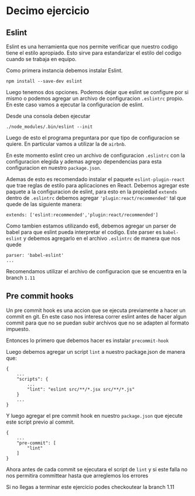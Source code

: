 # Decimo ejercicio
## Eslint
Eslint es una herramienta que nos permite verificar que nuestro codigo tiene el estilo apropiado. Esto sirve para estandarizar el estilo del codigo cuando se trabaja en equipo.

Como primera instancia debemos instalar Eslint.

```
npm install --save-dev eslint
```

Luego tenemos dos opciones. Podemos dejar que eslint se configure por si mismo o podemos agregar un archivo de configuracion `.eslintrc` propio. En este caso vamos a ejecutar la configuracion de eslint.

Desde una consola deben ejecutar
```
./node_modules/.bin/eslint --init
```

Luego de esto el programa preguntara por que tipo de configuracion se quiere. En particular vamos a utilizar la de `airbnb`.

En este momento eslint creo un archivo de configuracion `.eslintrc` con la configuracion elegida y ademas agrego dependencias para esta configuracion en nuestro `package.json`.

Ademas de esto es recomendado instalar el paquete `eslint-plugin-react` que trae reglas de estilo para aplicaciones en React. Debemos agregar este paquete a la configuracion de eslint, para esto en la propiedad `extends` dentro de `.eslintrc` debemos agregar `'plugin:react/recommended'` tal que quede de las siguiente manera:

```
extends: ['eslint:recommended','plugin:react/recommended']
```

Como tambien estamos utilizando es6, debemos agregar un parser de babel para que eslint pueda interpretar el codigo. Este parser es `babel-eslint` y debemos agregarlo en el archivo `.eslintrc` de manera que nos quede

```
parser: 'babel-eslint'
...
```

Recomendamos utilizar el archivo de configuracion que se encuentra en la branch `1.11`


## Pre commit hooks
Un pre commit hook es una accion que se ejecuta previamente a hacer un commit en git. En este caso nos interesa correr eslint antes de hacer algun commit para que no se puedan subir archivos que no se adapten al formato impuesto.

Entonces lo primero que debemos hacer es instalar `precommit-hook`

Luego debemos agregar un script `lint` a nuestro package.json de manera que:
```
{
	...
	"scripts": {
		...
		"lint": "eslint src/**/*.jsx src/**/*.js"
	}
	...
}
```

Y luego agregar el pre commit hook en nuestro `package.json` que ejecute este script previo al commit.

```
{
	...
	"pre-commit": [
		"lint"
	]
}
```

Ahora antes de cada commit se ejecutara el script de `lint` y si este falla no nos permitira committear hasta que arreglemos los errores

Si no llegas a terminar este ejercicio podes checkoutear la branch 1.11